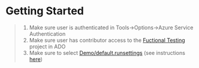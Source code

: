 # **Getting Started**

>1. Make sure user is authenticated in Tools->Options->Azure Service Authentication
>2. Make sure user has contributor access to the [Fuctional Testing](https://dev.azure.com/HitachiQA/Functional%20Testing) project in ADO
>3. Make sure to select [Demo/default.runsettings](https://github.com/Hitachi-SolutionsQA/Demo/blob/main/Demo/default.runsettings) (see instructions [here](https://learn.microsoft.com/en-us/visualstudio/test/configure-unit-tests-by-using-a-dot-runsettings-file?view=vs-2022))
